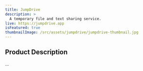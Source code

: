 ```yaml
---
title: JumpDrive
description: >
  A temporary file and text sharing service.
live: https://jumpdrive.app
isFeatured: true
thumbnailImage: /src/assets/jumpdrive/jumpdrive-thumbnail.jpg
---
```


## Product Description
...